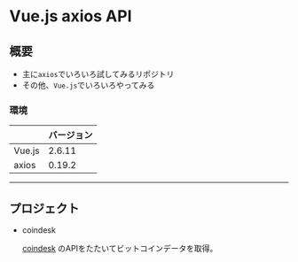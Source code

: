 # Vue.js axios API

## 概要

* 主に`axios`でいろいろ試してみるリポジトリ
* その他、`Vue.js`でいろいろやってみる


### 環境

| | バージョン |
|:--|:--|
| Vue.js | 2.6.11 |
| axios | 0.19.2 |


---

## プロジェクト

- coindesk

  [coindesk](https://www.coindeskjapan.com/) のAPIをたたいてビットコインデータを取得。
